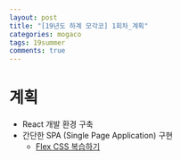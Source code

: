 ```yaml
---
layout: post
title: "[19년도 하계 모각코] 1회차_계획"
categories: mogaco
tags: 19summer
comments: true
---
```


# 계획
- React 개발 환경 구축
- 간단한 SPA (Single Page Application) 구현
  - [Flex CSS 복습하기](https://flexboxfroggy.com/#ko)



